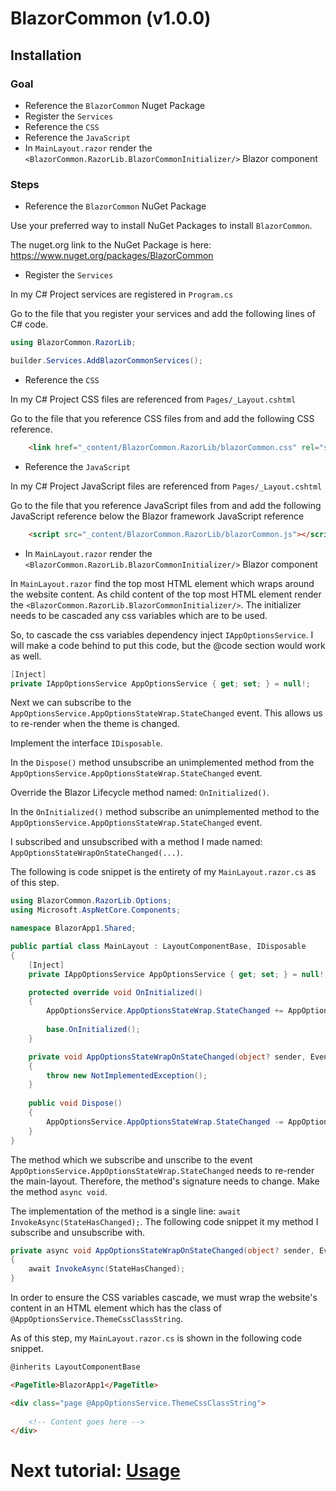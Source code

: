 # BlazorCommon (v1.0.0)

## Installation

### Goal

- Reference the `BlazorCommon` Nuget Package
- Register the `Services`
- Reference the `CSS`
- Reference the `JavaScript`
- In `MainLayout.razor` render the `<BlazorCommon.RazorLib.BlazorCommonInitializer/>` Blazor component

### Steps
- Reference the `BlazorCommon` NuGet Package

Use your preferred way to install NuGet Packages to install `BlazorCommon`.

The nuget.org link to the NuGet Package is here: https://www.nuget.org/packages/BlazorCommon

- Register the `Services`

In my C# Project services are registered in `Program.cs`

Go to the file that you register your services and add the following lines of C# code.

```csharp
using BlazorCommon.RazorLib;

builder.Services.AddBlazorCommonServices();
```

- Reference the `CSS`

In my C# Project CSS files are referenced from `Pages/_Layout.cshtml`

Go to the file that you reference CSS files from and add the following CSS reference.

```html
    <link href="_content/BlazorCommon.RazorLib/blazorCommon.css" rel="stylesheet" />
```

- Reference the `JavaScript`

In my C# Project JavaScript files are referenced from `Pages/_Layout.cshtml`

Go to the file that you reference JavaScript files from and add the following JavaScript reference below the Blazor framework JavaScript reference

```html
    <script src="_content/BlazorCommon.RazorLib/blazorCommon.js"></script>
```

- In `MainLayout.razor` render the `<BlazorCommon.RazorLib.BlazorCommonInitializer/>` Blazor component

In `MainLayout.razor` find the top most HTML element which wraps around the website content. As child content of the top most HTML element render the `<BlazorCommon.RazorLib.BlazorCommonInitializer/>`. The initializer needs to be cascaded any css variables which are to be used.

So, to cascade the css variables dependency inject `IAppOptionsService`. I will make a code behind to put this code, but the @code section would work as well.

```csharp
[Inject]
private IAppOptionsService AppOptionsService { get; set; } = null!;
```

Next we can subscribe to the `AppOptionsService.AppOptionsStateWrap.StateChanged` event. This allows us to re-render when the theme is changed.

Implement the interface `IDisposable`.

In the `Dispose()` method unsubscribe an unimplemented method from the `AppOptionsService.AppOptionsStateWrap.StateChanged` event.

Override the Blazor Lifecycle method named: `OnInitialized()`.

In the `OnInitialized()` method subscribe an unimplemented method to the `AppOptionsService.AppOptionsStateWrap.StateChanged` event.

I subscribed and unsubscribed with a method I made named: `AppOptionsStateWrapOnStateChanged(...)`.

The following is code snippet is the entirety of my `MainLayout.razor.cs` as of this step.

```csharp
using BlazorCommon.RazorLib.Options;
using Microsoft.AspNetCore.Components;

namespace BlazorApp1.Shared;

public partial class MainLayout : LayoutComponentBase, IDisposable
{
    [Inject]
    private IAppOptionsService AppOptionsService { get; set; } = null!;

    protected override void OnInitialized()
    {
        AppOptionsService.AppOptionsStateWrap.StateChanged += AppOptionsStateWrapOnStateChanged;
        
        base.OnInitialized();
    }

    private void AppOptionsStateWrapOnStateChanged(object? sender, EventArgs e)
    {
        throw new NotImplementedException();
    }
    
    public void Dispose()
    {
        AppOptionsService.AppOptionsStateWrap.StateChanged -= AppOptionsStateWrapOnStateChanged;
    }
}
```

The method which we subscribe and unscribe to the event `AppOptionsService.AppOptionsStateWrap.StateChanged` needs to re-render the main-layout. Therefore, the method's signature needs to change. Make the method `async void`.

The implementation of the method is a single line: `await InvokeAsync(StateHasChanged);`. The following code snippet it my method I subscribe and unsubscribe with.

```csharp
private async void AppOptionsStateWrapOnStateChanged(object? sender, EventArgs e)
{
    await InvokeAsync(StateHasChanged);
}
```

In order to ensure the CSS variables cascade, we must wrap the website's content in an HTML element which has the class of `@AppOptionsService.ThemeCssClassString`.

As of this step, my `MainLayout.razor.cs` is shown in the following code snippet.

```html
@inherits LayoutComponentBase

<PageTitle>BlazorApp1</PageTitle>

<div class="page @AppOptionsService.ThemeCssClassString">
    
    <!-- Content goes here -->
</div>
```

# Next tutorial: [Usage](/Documentation/10_USAGE.md)